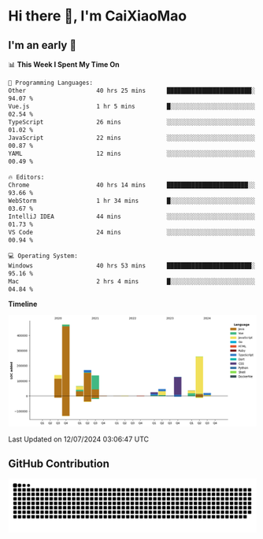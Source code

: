 # Hi there 👋, I'm CaiXiaoMao

## I'm an early 🐤
<!--START_SECTION:waka-->
📊 **This Week I Spent My Time On** 

```text
💬 Programming Languages: 
Other                    40 hrs 25 mins      ████████████████████████░   94.07 % 
Vue.js                   1 hr 5 mins         █░░░░░░░░░░░░░░░░░░░░░░░░   02.54 % 
TypeScript               26 mins             ░░░░░░░░░░░░░░░░░░░░░░░░░   01.02 % 
JavaScript               22 mins             ░░░░░░░░░░░░░░░░░░░░░░░░░   00.87 % 
YAML                     12 mins             ░░░░░░░░░░░░░░░░░░░░░░░░░   00.49 % 

🔥 Editors: 
Chrome                   40 hrs 14 mins      ███████████████████████░░   93.66 % 
WebStorm                 1 hr 34 mins        █░░░░░░░░░░░░░░░░░░░░░░░░   03.67 % 
IntelliJ IDEA            44 mins             ░░░░░░░░░░░░░░░░░░░░░░░░░   01.73 % 
VS Code                  24 mins             ░░░░░░░░░░░░░░░░░░░░░░░░░   00.94 % 

💻 Operating System: 
Windows                  40 hrs 53 mins      ████████████████████████░   95.16 % 
Mac                      2 hrs 4 mins        █░░░░░░░░░░░░░░░░░░░░░░░░   04.84 % 
```

**Timeline**

![Lines of Code chart](https://raw.githubusercontent.com/caixiaomao/caixiaomao/main/assets/bar_graph.png)


 Last Updated on 12/07/2024 03:06:47 UTC
<!--END_SECTION:waka-->

## GitHub Contribution
<picture>
  <source media="(prefers-color-scheme: dark)" srcset="/dist/snake/github-contribution-grid-snake-dark.svg" />
  <source media="(prefers-color-scheme: light)" srcset="/dist/snake/github-contribution-grid-snake.svg" />
  <img alt="github contribution grid snake animation" src="/dist/snake/github-contribution-grid-snake.svg" />
</picture>
